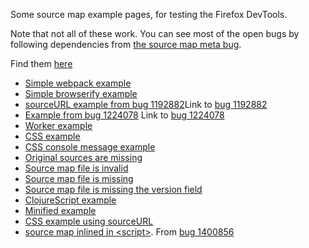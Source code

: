 Some source map example pages, for testing the Firefox DevTools.

Note that not all of these work.  You can see most of the open bugs by
following dependencies from [the source map meta bug](https://bugzilla.mozilla.org/show_bug.cgi?id=1339970).

Find them [here](https://tromey.github.io/source-map-examples/)

* [Simple webpack example](simple/index.html)
* [Simple browserify example](browserify/index.html)
* [sourceURL example from bug 1192882](source-url/index.html)Link to [bug 1192882](https://bugzilla.mozilla.org/show_bug.cgi?id=1192882)
* [Example from bug 1224078](bug-1224078/index.html) Link to [bug 1224078](https://bugzilla.mozilla.org/show_bug.cgi?id=1224078)
* [Worker example](worker/index.html)
* [CSS example](css/index.html)
* [CSS console message example](css-warning/index.html)
* [Original sources are missing](missing-source/index.html)
* [Source map file is invalid](invalid-map-contents/index.html)
* [Source map file is missing](missing-map/index.html)
* [Source map file is missing the version field](missing-version/index.html)
* [ClojureScript example](clojurescript/index.html)
* [Minified example](minified/index.html)
* [CSS example using sourceURL](css-source-url/index.html)
* [source map inlined in \<script\>](inline-in-script/index.html).  From [bug 1400856](https://bugzilla.mozilla.org/show_bug.cgi?id=1400856)
